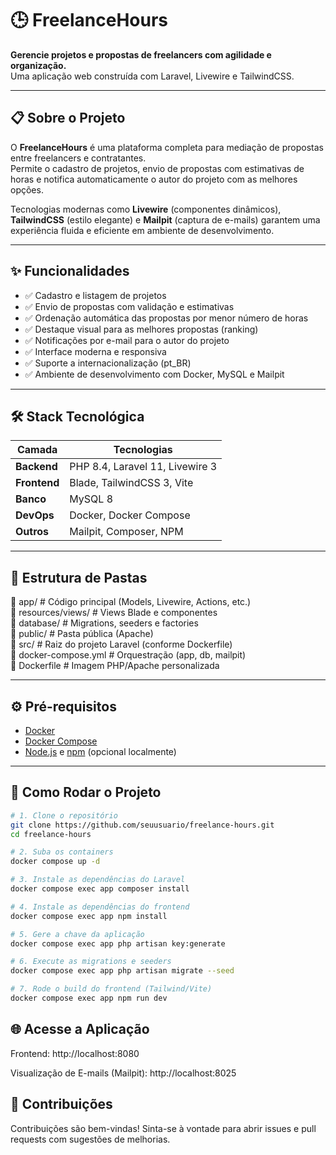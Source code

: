 # 🕒 FreelanceHours

**Gerencie projetos e propostas de freelancers com agilidade e organização.**  
Uma aplicação web construída com Laravel, Livewire e TailwindCSS.

---

## 📋 Sobre o Projeto

O **FreelanceHours** é uma plataforma completa para mediação de propostas entre freelancers e contratantes.  
Permite o cadastro de projetos, envio de propostas com estimativas de horas e notifica automaticamente o autor do projeto com as melhores opções.

Tecnologias modernas como **Livewire** (componentes dinâmicos), **TailwindCSS** (estilo elegante) e **Mailpit** (captura de e-mails) garantem uma experiência fluida e eficiente em ambiente de desenvolvimento.

---

## ✨ Funcionalidades

- ✅ Cadastro e listagem de projetos
- ✅ Envio de propostas com validação e estimativas
- ✅ Ordenação automática das propostas por menor número de horas
- ✅ Destaque visual para as melhores propostas (ranking)
- ✅ Notificações por e-mail para o autor do projeto
- ✅ Interface moderna e responsiva
- ✅ Suporte a internacionalização (pt_BR)
- ✅ Ambiente de desenvolvimento com Docker, MySQL e Mailpit

---

## 🛠️ Stack Tecnológica

| Camada     | Tecnologias                               |
|------------|--------------------------------------------|
| **Backend**| PHP 8.4, Laravel 11, Livewire 3            |
| **Frontend**| Blade, TailwindCSS 3, Vite                |
| **Banco**  | MySQL 8                                    |
| **DevOps** | Docker, Docker Compose                     |
| **Outros** | Mailpit, Composer, NPM                     |

---

## 🧭 Estrutura de Pastas
📁 app/                # Código principal (Models, Livewire, Actions, etc.)  
📁 resources/views/    # Views Blade e componentes  
📁 database/           # Migrations, seeders e factories  
📁 public/             # Pasta pública (Apache)  
📁 src/                # Raiz do projeto Laravel (conforme Dockerfile)  
📄 docker-compose.yml  # Orquestração (app, db, mailpit)  
📄 Dockerfile          # Imagem PHP/Apache personalizada  



---

## ⚙️ Pré-requisitos

- [Docker](https://www.docker.com/)
- [Docker Compose](https://docs.docker.com/compose/)
- [Node.js](https://nodejs.org/) e [npm](https://www.npmjs.com/) (opcional localmente)

---

## 🚀 Como Rodar o Projeto

```bash
# 1. Clone o repositório
git clone https://github.com/seuusuario/freelance-hours.git
cd freelance-hours

# 2. Suba os containers
docker compose up -d

# 3. Instale as dependências do Laravel
docker compose exec app composer install

# 4. Instale as dependências do frontend
docker compose exec app npm install

# 5. Gere a chave da aplicação
docker compose exec app php artisan key:generate

# 6. Execute as migrations e seeders
docker compose exec app php artisan migrate --seed

# 7. Rode o build do frontend (Tailwind/Vite)
docker compose exec app npm run dev
```

## 🌐 Acesse a Aplicação
Frontend: http://localhost:8080

Visualização de E-mails (Mailpit): http://localhost:8025

## 🤝 Contribuições
Contribuições são bem-vindas! Sinta-se à vontade para abrir issues e pull requests com sugestões de melhorias.
